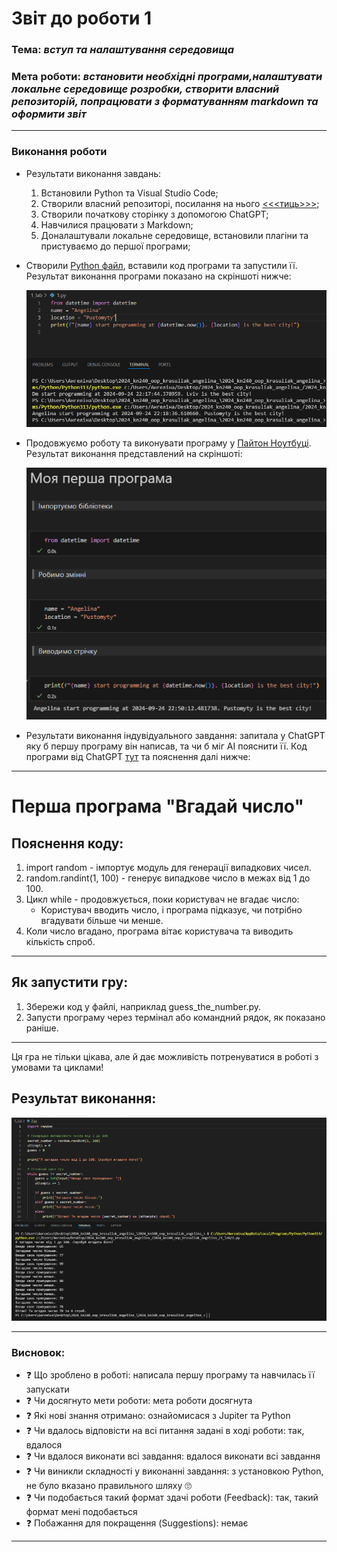 # Звіт до роботи 1

### Тема: _вступ та налаштування середовища_

### Мета роботи: _встановити необхідні програми,налаштувати локальне середовище розробки, створити власний репозиторій, попрацювати з форматуванням markdown та оформити звіт_
---
### Виконання роботи
* Результати виконання завдань:
    1. Встановили Python та Visual Studio Code;
    2. Створили власний репозиторі, посилання на нього [<<<тиць>>>](https://github.com/Angelina2031Krasuliak/2024_kn240_oop_krasuliak_angelina_);
    3. Створили початкову сторінку з допомогою ChatGPT;
    4. Навчилися працювати з Markdown;
    5. Доналаштували локальне середовище, встановили плагіни та пристуваємо до першої програми;

* Створили [Python файл](1.py), вставили код програми та запустили її. Результат виконання програми показано на скріншоті нижче:

    ![](1.PNG)
* Продовжуємо роботу та виконувати програму у [Пайтон Ноутбуці](1.ipynb). Результат виконання представлений на скріншоті:

     ![](2.PNG)
* Результати виконання індувідуального завдання:
запитала у ChatGPT яку б першу програму він написав, та чи б міг АІ пояснити її. Код програми від ChatGPT [тут](2.py) та пояснення далі нижче:
---
# Перша програма "Вгадай число"

## Пояснення коду:

1. import random - імпортує модуль для генерації випадкових чисел.
2. random.randint(1, 100) - генерує випадкове число в межах від 1 до 100.
3. Цикл while - продовжується, поки користувач не вгадає число:
    * Користувач вводить число, і програма підказує, чи потрібно вгадувати більше чи менше.
4. Коли число вгадано, програма вітає користувача та виводить кількість спроб.
---

## Як запустити гру:

1. Збережи код у файлі, наприклад guess_the_number.py.
2. Запусти програму через термінал або командний рядок, як показано раніше.
---

Ця гра не тільки цікава, але й дає можливість потренуватися в роботі з умовами та циклами! 

## Результат виконання:

![](3.PNG)

---
### Висновок:

- :question: Що зроблено в роботі: написала першу програму та навчилась її запускати
- :question: Чи досягнуто мети роботи: мета роботи досягнута
- :question: Які нові знання отримано: ознайомисася з Jupiter та Python
- :question: Чи вдалось відповісти на всі питання задані в ході роботи: так, вдалося
- :question: Чи вдалося виконати всі завдання: вдалося виконати всі завдання
- :question: Чи виникли складності у виконанні завдання: з установкою Python, не було вказано правильного шляху 🙄
- :question: Чи подобається такий формат здачі роботи (Feedback): так, такий формат мені подобається
- :question: Побажання для покращення (Suggestions): немає

---